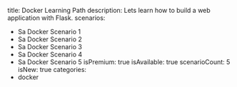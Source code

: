 title: Docker Learning Path
description: Lets learn how to build a web application with Flask.
scenarios: 
  - Sa Docker Scenario 1
  - Sa Docker Scenario 2
  - Sa Docker Scenario 3
  - Sa Docker Scenario 4
  - Sa Docker Scenario 5
isPremium: true
isAvailable: true
scenarioCount: 5
isNew: true
categories: 
  - docker
